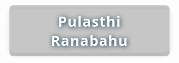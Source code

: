 <!-- HEADER WITH GIF BACKGROUND -->
<div align="center" style="position: relative; width: 100%; margin-bottom: 32px;">
  <div style="
    background: url('https://media.giphy.com/media/xT9IgzoKnwFNmISR8I/giphy.gif') center/cover no-repeat;
    background-size: cover;
    border-radius: 18px;
    width: 100%;
    max-width: 600px;
    height: 140px;
    margin: 0 auto;
    box-shadow: 0 4px 18px rgba(0,0,0,0.12);
    display: flex;
    align-items: center;
    justify-content: center;
    ">
    <h1 style="
      color: #fff;
      font-size: 2.8rem;
      font-weight: bold;
      text-shadow: 2px 2px 16px #002f49;
      letter-spacing: 2px;
      background: rgba(0,0,0,0.22);
      padding: 20px 42px;
      border-radius: 12px;
      margin: 0;
      font-family: 'Segoe UI', 'Arial', sans-serif;
      ">
      Pulasthi Ranabahu
    </h1>
  </div>
</div>
